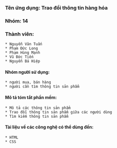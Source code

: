 
### Tên ứng dụng: Trao đổi thông tin hàng hóa
### Nhóm: 14
### Thành viên:
    * Nguyễn Văn Tuấn
    * Phạm Đức Long
    * Phạm Hùng Mạnh
    * Vũ Đức Tiến
    * Nguyễn Bá Hiệp
#### Nhóm người sử dụng: 
    * người mua, bán hàng
	* người cần tìm thông tin sản phẩm
#### Mô tả tóm tắt phần mềm:
    * Mô tả các thông tin sản phẩm
    * Trao đổi thông tin sản phẩm giữa các người dùng
	* Tìm kiếm thông tin sản phẩm
#### Tài liệu về các công nghệ có thể dùng đến:
    * HTML
    * CSS